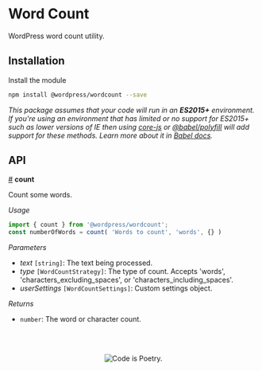 # Word Count

WordPress word count utility.

## Installation

Install the module

```bash
npm install @wordpress/wordcount --save
```

_This package assumes that your code will run in an **ES2015+** environment. If you're using an environment that has limited or no support for ES2015+ such as lower versions of IE then using [core-js](https://github.com/zloirock/core-js) or [@babel/polyfill](https://babeljs.io/docs/en/next/babel-polyfill) will add support for these methods. Learn more about it in [Babel docs](https://babeljs.io/docs/en/next/caveats)._

## API

<!-- START TOKEN(Autogenerated API docs) -->

<a name="count" href="#count">#</a> **count**

Count some words.

_Usage_

```js
import { count } from '@wordpress/wordcount';
const numberOfWords = count( 'Words to count', 'words', {} )
```

_Parameters_

-   _text_ `[string]`: The text being processed.
-   _type_ `[WordCountStrategy]`: The type of count. Accepts 'words', 'characters_excluding_spaces', or 'characters_including_spaces'.
-   _userSettings_ `[WordCountSettings]`: Custom settings object.

_Returns_

-   `number`: The word or character count.


<!-- END TOKEN(Autogenerated API docs) -->

<br/><br/><p align="center"><img src="https://s.w.org/style/images/codeispoetry.png?1" alt="Code is Poetry." /></p>
